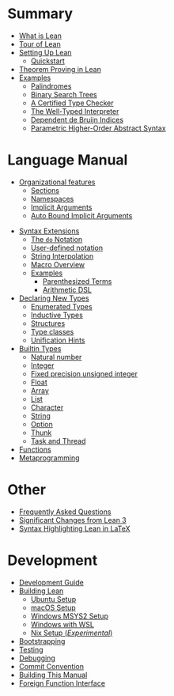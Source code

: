 # Summary

- [What is Lean](./whatIsLean.md)
- [Tour of Lean](./tour.md)
- [Setting Up Lean](./setup.md)
  - [Quickstart](./quickstart.md)
- [Theorem Proving in Lean](./tpil.md)
- [Examples](./examples.md)
  - [Palindromes](examples/palindromes.lean.md)
  - [Binary Search Trees](examples/bintree.lean.md)
  - [A Certified Type Checker](examples/tc.lean.md)
  - [The Well-Typed Interpreter](examples/interp.lean.md)
  - [Dependent de Bruijn Indices](examples/deBruijn.lean.md)
  - [Parametric Higher-Order Abstract Syntax](examples/phoas.lean.md)

# Language Manual
<!-- - [Using Lean](./using_lean.md) -->
<!-- - [Lexical Structure](./lexical_structure.md) -->
<!-- - [Expressions](./expressions.md) -->
<!-- - [Declarations](./declarations.md) -->
- [Organizational features](./organization.md)
  - [Sections](./sections.md)
  - [Namespaces](./namespaces.md)
  - [Implicit Arguments](./implicit.md)
  - [Auto Bound Implicit Arguments](./autobound.md)
<!-- - [Dependent Types](./deptypes.md) -->
<!--   - [Simple Type Theory](./simptypes.md) -->
<!--   - [Types as objects](./typeobjs.md) -->
<!--   - [Function Abstraction and Evaluation](./funabst.md) -->
<!--   - [Introducing Definitions](./introdef.md) -->
<!--   - [What makes dependent type theory dependent?](./dep.md) -->
<!-- - [Tactics](./tactics.md) -->
- [Syntax Extensions](./syntax.md)
  - [The `do` Notation](./do.md)
  - [User-defined notation](./notation.md)
  - [String Interpolation](./stringinterp.md)
  - [Macro Overview](./macro_overview.md)
  - [Examples](./syntax_examples.md)
    - [Parenthesized Terms](./syntax_example.md)
    - [Arithmetic DSL](./metaprogramming-arith.md)
- [Declaring New Types](./decltypes.md)
  - [Enumerated Types](./enum.md)
  - [Inductive Types](./inductive.md)
  - [Structures](./struct.md)
  - [Type classes](./typeclass.md)
  - [Unification Hints](./unifhint.md)
- [Builtin Types](./builtintypes.md)
  - [Natural number](./nat.md)
  - [Integer](./int.md)
  - [Fixed precision unsigned integer](./uint.md)
  - [Float](./float.md)
  - [Array](./array.md)
  - [List](./list.md)
  - [Character](./char.md)
  - [String](./string.md)
  - [Option](./option.md)
  - [Thunk](./thunk.md)
  - [Task and Thread](./task.md)
- [Functions](./functions.md)
- [Metaprogramming](./metaprogramming.md)

# Other

- [Frequently Asked Questions](./faq.md)
- [Significant Changes from Lean 3](./lean3changes.md)
- [Syntax Highlighting Lean in LaTeX](./syntax_highlight_in_latex.md)

# Development

- [Development Guide](./dev/index.md)
- [Building Lean](./make/index.md)
  - [Ubuntu Setup](./make/ubuntu.md)
  - [macOS Setup](./make/osx-10.9.md)
  - [Windows MSYS2 Setup](./make/msys2.md)
  - [Windows with WSL](./make/wsl.md)
  - [Nix Setup (*Experimental*)](./make/nix.md)
- [Bootstrapping](./dev/bootstrap.md)
- [Testing](./dev/testing.md)
- [Debugging](./dev/debugging.md)
- [Commit Convention](./dev/commit_convention.md)
- [Building This Manual](./dev/mdbook.md)
- [Foreign Function Interface](./dev/ffi.md)
